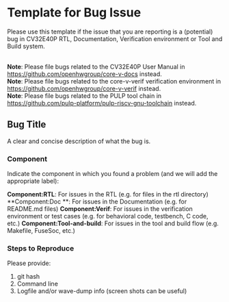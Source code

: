 # Template for Bug Issue

Please use this template if the issue that you are reporting is a (potential) bug in CV32E40P RTL, Documentation, Verification environment or Tool and Build system.

<br>**Note**: Please file bugs related to the CV32E40P User Manual in https://github.com/openhwgroup/core-v-docs instead.
<br>**Note**: Please file bugs related to the core-v-verif verification environment in https://github.com/openhwgroup/core-v-verif instead.
<br>**Note**: Please file bugs related to the PULP tool chain in https://github.com/pulp-platform/pulp-riscv-gnu-toolchain instead.

## Bug Title
A clear and concise description of what the bug is.

### Component
Indicate the component in which you found a problem (and we will add the appropriate label):

**Component:RTL**: For issues in the RTL (e.g. for files in the rtl directory)
**Component:Doc **: For issues in the Documentation (e.g. for README.md files)
**Component:Verif**: For issues in the verification environment or test cases (e.g. for behavioral code, testbench, C code, etc.)
**Component:Tool-and-build**: For issues in the tool and build flow (e.g. Makefile, FuseSoc, etc.)

### Steps to Reproduce
Please provide:
1. git hash
2. Command line
3. Logfile and/or wave-dump info (screen shots can be useful)
